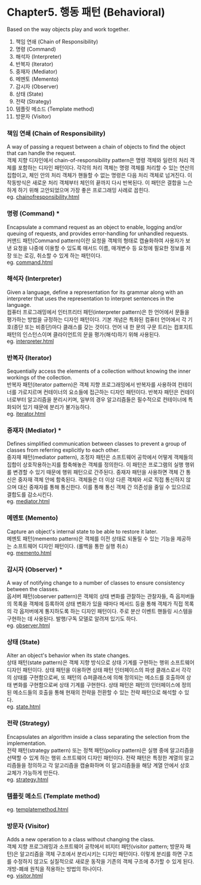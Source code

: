 # Chapter5. 행동 패턴 (Behavioral)
Based on the way objects play and work together.

1. 책임 연쇄 (Chain of Responsibility)
2. 명령 (Command)
3. 해석자 (Interpreter)
4. 반복자 (Iterator)
5. 중재자 (Mediator)
6. 메멘토 (Memento)
7. 감시자 (Observer)
8. 상태 (State)
9. 전략 (Strategy)
10. 템플릿 메소드 (Template method)
11. 방문자 (Visitor)

### 책임 연쇄 (Chain of Responsibility)
A way of passing a request between a chain of objects to find the object that can handle the request.  
객체 지향 디자인에서 chain-of-responsibility pattern은 명령 객체와 일련의 처리 객체를 포함하는 디자인 패턴이다. 각각의 처리 객체는 명령 객체를 처리할 수 있는 연산의 집합이고, 체인 안의 처리 객체가 핸들할 수 없는 명령은 다음 처리 객체로 넘겨진다. 이 작동방식은 새로운 처리 객체부터 체인의 끝까지 다시 반복된다.
이 패턴은 결합을 느슨하게 하기 위해 고안되었으며 가장 좋은 프로그래밍 사례로 꼽힌다.  
eg. [chainofresponsibility.html](./src/chainofresponsibility.html)

### 명령 (Command) *
Encapsulate a command request as an object to enable, logging and/or queuing of requests, and provides error-handling for unhandled requests.  
커맨드 패턴(Command pattern)이란 요청을 객체의 형태로 캡슐화하여 사용자가 보낸 요청을 나중에 이용할 수 있도록 매서드 이름, 매개변수 등 요청에 필요한 정보를 저장 또는 로깅, 취소할 수 있게 하는 패턴이다.  
eg. [command.html](./src/command.html)

### 해석자 (Interpreter)
Given a language, define a representation for its grammar along with an interpreter that uses the representation to interpret sentences in the language.  
컴퓨터 프로그래밍에서 인터프리터 패턴(interpreter pattern)은 한 언어에서 문들을 평가하는 방법을 규정하는 디자인 패턴이다. 기본 개념은 특화된 컴퓨터 언어에서 각 기호(종단 또는 비종단)마다 클래스를 갖는 것이다. 언어 내 한 문의 구문 트리는 컴포지트 패턴의 인스턴스이며 클라이언트의 문을 평가(해석)하기 위해 사용된다.    
eg. [interpreter.html](./src/interpreter.html)

### 반복자 (Iterator)
Sequentially access the elements of a collection without knowing the inner workings of the collection.  
반복자 패턴(iterator pattern)은 객체 지향 프로그래밍에서 반복자를 사용하여 컨테이너를 가로지르며 컨테이너의 요소들에 접근하는 디자인 패턴이다. 반복자 패턴은 컨테이너로부터 알고리즘을 분리시키며, 일부의 경우 알고리즘들은 필수적으로 컨테이너에 특화되어 있기 때문에 분리가 불가능하다.    
eg. [iterator.html](./src/iterator.html)

### 중재자 (Mediator) *
Defines simplified communication between classes to prevent a group of classes from referring explicitly to each other.  
중자재 패턴(mediator pattern), 조정자 패턴은 소프트웨어 공학에서 어떻게 객체들의 집합이 상호작용하는지를 함축해놓은 객체를 정의한다. 이 패턴은 프로그램의 실행 행위를 변경할 수 있기 때문에 행위 패턴으로 간주된다.
중재자 패턴을 사용하면 객체 간 통신은 중자재 객체 안에 함축된다. 객체들은 더 이상 다른 객체와 서로 직접 통신하지 않으며 대신 중재자를 통해 통신한다. 이를 통해 통신 객체 간 의존성을 줄일 수 있으므로 결합도를 감소시킨다.  
eg. [mediator.html](./src/mediator.html)

### 메멘토 (Memento)
Capture an object's internal state to be able to restore it later.  
메멘토 패턴(memento pattern)은 객체를 이전 상태로 되돌릴 수 있는 기능을 제공하는 소프트웨어 디자인 패턴이다. (롤백을 통한 실행 취소)  
eg. [memento.html](./src/memento.html)

### 감시자 (Observer) *
A way of notifying change to a number of classes to ensure consistency between the classes.  
옵서버 패턴(observer pattern)은 객체의 상태 변화를 관찰하는 관찰자들, 즉 옵저버들의 목록을 객체에 등록하여 상태 변화가 있을 때마다 메서드 등을 통해 객체가 직접 목록의 각 옵저버에게 통지하도록 하는 디자인 패턴이다. 주로 분산 이벤트 핸들링 시스템을 구현하는 데 사용된다. 발행/구독 모델로 알려져 있기도 하다.  
eg. [observer.html](./src/observer.html)

### 상태 (State)
Alter an object's behavior when its state changes.  
상태 패턴(state pattern)은 객체 지향 방식으로 상태 기계를 구현하는 행위 소프트웨어 디자인 패턴이다. 상태 패턴을 이용하면 상태 패턴 인터페이스의 파생 클래스로서 각각의 상태를 구현함으로써, 또 패턴의 슈퍼클래스에 의해 정의되는 메소드를 호출하여 상태 변화를 구현함으로써 상태 기계를 구현한다.
상태 패턴은 패턴의 인터페이스에 정의된 메소드들의 호출을 통해 현재의 전략을 전환할 수 있는 전략 패턴으로 해석할 수 있다.  
eg. [state.html](./src/state.html)

### 전략 (Strategy)
Encapsulates an algorithm inside a class separating the selection from the implementation.  
전략 패턴(strategy pattern) 또는 정책 패턴(policy pattern)은 실행 중에 알고리즘을 선택할 수 있게 하는 행위 소프트웨어 디자인 패턴이다. 전략 패턴은 특정한 계열의 알고리즘들을 정의하고 각 알고리즘을 캡슐화하며 이 알고리즘들을 해당 계열 안에서 상호 교체가 가능하게 만든다.  
eg. [strategy.html](./src/strategy.html)

### 템플릿 메소드 (Template method)  
eg. [templatemethod.html](./src/templatemethod.html)

### 방문자 (Visitor)
Adds a new operation to a class without changing the class.  
객체 지향 프로그래밍과 소프트웨어 공학에서 비지터 패턴(visitor pattern; 방문자 패턴)은 알고리즘을 객체 구조에서 분리시키는 디자인 패턴이다. 이렇게 분리를 하면 구조를 수정하지 않고도 실질적으로 새로운 동작을 기존의 객체 구조에 추가할 수 있게 된다. 개방-폐쇄 원칙을 적용하는 방법의 하나이다.  
eg. [visitor.html](./src/visitor.html)
